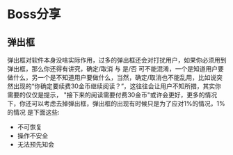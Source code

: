 # Boss分享

## 弹出框
弹出框对软件本身没啥实际作用，过多的弹出框还会对打扰用户，如果你必须用到弹出框，那么你还得有讲究，确定/取消 与 是/否 可不能混淆，一个是知道用户要做什么，另一个是不知道用户要做什么，当然，确定/取消也不能乱用，比如说突然出现的“你确定要续费30金币继续阅读？”，这往往会让用户不知所措，其实你需要的仅仅是提示，
"接下来的阅读需要付费30金币"或许会更好，更多的情况下，你还可以考虑去掉弹出框，弹出框的出现有时候只是为了应对1%的情况，1%的情况
是下面这些:
* 不可恢复
* 操作不安全
* 无法预先知会
